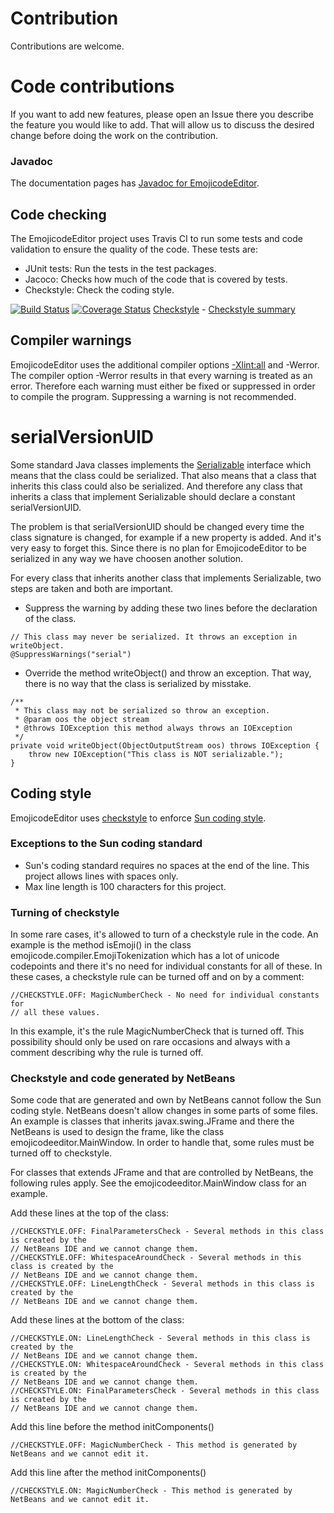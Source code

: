 # Contribution
Contributions are welcome.

# Code contributions
If you want to add new features, please open an Issue there you describe the
feature you would like to add. That will allow us to discuss the desired change
before doing the work on the contribution.

### Javadoc
The documentation pages has [Javadoc for EmojicodeEditor](https://danielb987.github.io/EmojicodeEditor/javadoc/).

## Code checking
The EmojicodeEditor project uses Travis CI to run some tests and code validation
to ensure the quality of the code. These tests are:
- JUnit tests: Run the tests in the test packages.
- Jacoco: Checks how much of the code that is covered by tests.
- Checkstyle: Check the coding style.

[![Build Status](https://travis-ci.org/danielb987/EmojicodeEditor.svg?branch=master)](https://travis-ci.org/danielb987/EmojicodeEditor) [![Coverage Status](https://coveralls.io/repos/github/danielb987/EmojicodeEditor/badge.svg?branch=master)](https://coveralls.io/github/danielb987/EmojicodeEditor?branch=master)
[Checkstyle](https://danielb987.github.io/EmojicodeEditor/checkstyle/checkstyle_errors.xml) - [Checkstyle summary](https://danielb987.github.io/EmojicodeEditor/checkstyle/checkstyle_report.html)

## Compiler warnings
EmojicodeEditor uses the additional compiler options [-Xlint:all](http://marxsoftware.blogspot.se/2010/10/javacs-xlint-options.html) and -Werror. The compiler option -Werror results in that every warning is treated as an error. Therefore each warning must either be fixed or suppressed in order to compile the program. Suppressing a warning is not recommended.

# serialVersionUID
Some standard Java classes implements the [Serializable](https://docs.oracle.com/javase/7/docs/api/java/io/Serializable.html) interface which means that the class could be serialized. That also means that a class that inherits this class could also be serialized. And therefore any class that inherits a class that implement Serializable should declare a constant serialVersionUID.

The problem is that serialVersionUID should be changed every time the class signature is changed, for example if a new property is added. And it's very easy to forget this. Since there is no plan for EmojicodeEditor to be serialized in any way we have choosen another solution.

For every class that inherits another class that implements Serializable, two steps are taken and both are important.

* Suppress the warning by adding these two lines before the declaration of the class.
```
// This class may never be serialized. It throws an exception in writeObject.
@SuppressWarnings("serial")
```

* Override the method writeObject() and throw an exception.
That way, there is no way that the class is serialized by misstake.

```
/**
 * This class may not be serialized so throw an exception.
 * @param oos the object stream
 * @throws IOException this method always throws an IOException
 */
private void writeObject(ObjectOutputStream oos) throws IOException {
    throw new IOException("This class is NOT serializable.");
}
```

## Coding style
EmojicodeEditor uses [checkstyle](http://checkstyle.sourceforge.net/) to enforce
[Sun coding style](http://checkstyle.sourceforge.net/sun_style.html).

### Exceptions to the Sun coding standard
- Sun's coding standard requires no spaces at the end of the line. This project allows
lines with spaces only.
- Max line length is 100 characters for this project.

### Turning of checkstyle
In some rare cases, it's allowed to turn of a checkstyle rule in the code. An example
is the method isEmoji() in the class emojicode.compiler.EmojiTokenization which has a
lot of unicode codepoints and there it's no need for individual constants for all of
these. In these cases, a checkstyle rule can be turned off and on by a comment:
```
//CHECKSTYLE.OFF: MagicNumberCheck - No need for individual constants for
// all these values.
```
In this example, it's the rule MagicNumberCheck that is turned off. This possibility
should only be used on rare occasions and always with a comment describing why the rule
is turned off.

### Checkstyle and code generated by NetBeans
Some code that are generated and own by NetBeans cannot follow the Sun coding style.
NetBeans doesn't allow changes in some parts of some files. An example is classes that
inherits javax.swing.JFrame and there the NetBeans is used to design the frame, like the
class emojicodeeditor.MainWindow. In order to handle that, some rules must be turned off
to checkstyle.

For classes that extends JFrame and that are controlled by NetBeans, the following rules
apply. See the emojicodeeditor.MainWindow class for an example.

Add these lines at the top of the class:
```
//CHECKSTYLE.OFF: FinalParametersCheck - Several methods in this class is created by the
// NetBeans IDE and we cannot change them.
//CHECKSTYLE.OFF: WhitespaceAroundCheck - Several methods in this class is created by the
// NetBeans IDE and we cannot change them.
//CHECKSTYLE.OFF: LineLengthCheck - Several methods in this class is created by the
// NetBeans IDE and we cannot change them.
```
Add these lines at the bottom of the class:
```
//CHECKSTYLE.ON: LineLengthCheck - Several methods in this class is created by the
// NetBeans IDE and we cannot change them.
//CHECKSTYLE.ON: WhitespaceAroundCheck - Several methods in this class is created by the
// NetBeans IDE and we cannot change them.
//CHECKSTYLE.ON: FinalParametersCheck - Several methods in this class is created by the
// NetBeans IDE and we cannot change them.
```
Add this line before the method initComponents()
```
//CHECKSTYLE.OFF: MagicNumberCheck - This method is generated by NetBeans and we cannot edit it.
```
Add this line after the method initComponents()
```
//CHECKSTYLE.ON: MagicNumberCheck - This method is generated by NetBeans and we cannot edit it.
```
